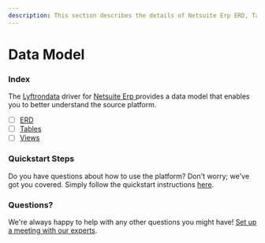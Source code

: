 ```yaml
---
description: This section describes the details of Netsuite Erp ERD, Tables, and Views.
---
```


# Data Model

### Index

The  [Lyftrondata](https://www.lyftrondata.com/) driver for [Netsuite Erp](https://www.lyftrondata.com/integration/netsuite-erp/)[ ](https://www.lyftrondata.com/integration/netsuite-erp/)provides a data model that enables you to better understand the source platform.

* [ ] [ERD](../../../finance-analytics/netsuite-erp/data-model/erd.md)
* [ ] [Tables](../../../finance-analytics/netsuite-erp/data-model/tables.md)
* [ ] [Views](../../../finance-analytics/netsuite-erp/data-model/views.md)

### Quickstart Steps

Do you have questions about how to use the platform? Don't worry; we've got you covered. Simply follow the quickstart instructions [here](../../../../quickstart-steps.md).

### Questions? <a href="#questions" id="questions"></a>

We're always happy to help with any other questions you might have! [Set up a meeting with our experts](https://www.lyftrondata.com/book-a-meeting/).


